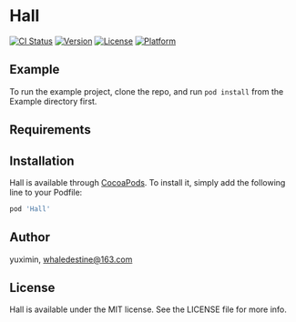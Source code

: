 # Hall

[![CI Status](https://img.shields.io/travis/yuximin/Hall.svg?style=flat)](https://travis-ci.org/yuximin/Hall)
[![Version](https://img.shields.io/cocoapods/v/Hall.svg?style=flat)](https://cocoapods.org/pods/Hall)
[![License](https://img.shields.io/cocoapods/l/Hall.svg?style=flat)](https://cocoapods.org/pods/Hall)
[![Platform](https://img.shields.io/cocoapods/p/Hall.svg?style=flat)](https://cocoapods.org/pods/Hall)

## Example

To run the example project, clone the repo, and run `pod install` from the Example directory first.

## Requirements

## Installation

Hall is available through [CocoaPods](https://cocoapods.org). To install
it, simply add the following line to your Podfile:

```ruby
pod 'Hall'
```

## Author

yuximin, whaledestine@163.com

## License

Hall is available under the MIT license. See the LICENSE file for more info.
